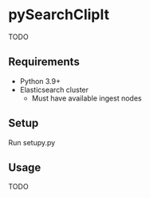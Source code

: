 # pySearchClipIt
TODO

## Requirements
* Python 3.9+
* Elasticsearch cluster
    * Must have available ingest nodes

## Setup
Run setupy.py

## Usage
TODO
